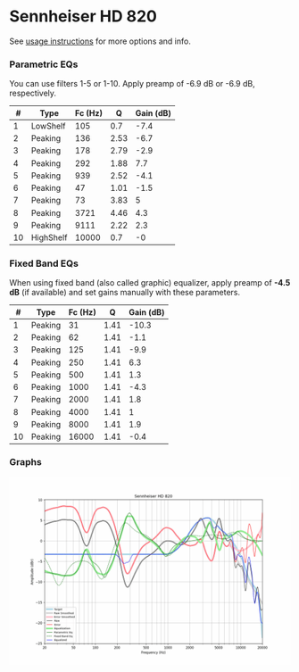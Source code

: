 # Sennheiser HD 820
See [usage instructions](https://github.com/jaakkopasanen/AutoEq#usage) for more options and info.

### Parametric EQs
You can use filters 1-5 or 1-10. Apply preamp of -6.9 dB or -6.9 dB, respectively.

|   # | Type      |   Fc (Hz) |    Q |   Gain (dB) |
|-----|-----------|-----------|------|-------------|
|   1 | LowShelf  |       105 | 0.7  |        -7.4 |
|   2 | Peaking   |       136 | 2.53 |        -6.7 |
|   3 | Peaking   |       178 | 2.79 |        -2.9 |
|   4 | Peaking   |       292 | 1.88 |         7.7 |
|   5 | Peaking   |       939 | 2.52 |        -4.1 |
|   6 | Peaking   |        47 | 1.01 |        -1.5 |
|   7 | Peaking   |        73 | 3.83 |         5   |
|   8 | Peaking   |      3721 | 4.46 |         4.3 |
|   9 | Peaking   |      9111 | 2.22 |         2.3 |
|  10 | HighShelf |     10000 | 0.7  |        -0   |

### Fixed Band EQs
When using fixed band (also called graphic) equalizer, apply preamp of **-4.5 dB** (if available) and set gains manually with these parameters.

|   # | Type    |   Fc (Hz) |    Q |   Gain (dB) |
|-----|---------|-----------|------|-------------|
|   1 | Peaking |        31 | 1.41 |       -10.3 |
|   2 | Peaking |        62 | 1.41 |        -1.1 |
|   3 | Peaking |       125 | 1.41 |        -9.9 |
|   4 | Peaking |       250 | 1.41 |         6.3 |
|   5 | Peaking |       500 | 1.41 |         1.3 |
|   6 | Peaking |      1000 | 1.41 |        -4.3 |
|   7 | Peaking |      2000 | 1.41 |         1.8 |
|   8 | Peaking |      4000 | 1.41 |         1   |
|   9 | Peaking |      8000 | 1.41 |         1.9 |
|  10 | Peaking |     16000 | 1.41 |        -0.4 |

### Graphs
![](./Sennheiser%20HD%20820.png)
